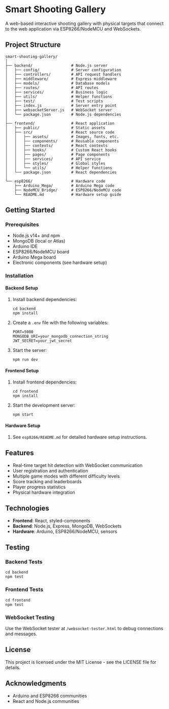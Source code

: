 # Smart Shooting Gallery

A web-based interactive shooting gallery with physical targets that connect to the web application via ESP8266/NodeMCU and WebSockets.

## Project Structure

```
smart-shooting-gallery/
│
├── backend/                 # Node.js server
│   ├── config/              # Server configuration
│   ├── controllers/         # API request handlers
│   ├── middleware/          # Express middleware
│   ├── models/              # Database models
│   ├── routes/              # API routes
│   ├── services/            # Business logic
│   ├── utils/               # Helper functions
│   ├── test/                # Test scripts
│   ├── index.js             # Server entry point
│   ├── websocketServer.js   # WebSocket server
│   └── package.json         # Node.js dependencies
│
├── frontend/                # React application
│   ├── public/              # Static assets
│   ├── src/                 # React source code
│   │   ├── assets/          # Images, fonts, etc.
│   │   ├── components/      # Reusable components
│   │   ├── contexts/        # React contexts
│   │   ├── hooks/           # Custom React hooks
│   │   ├── pages/           # Page components
│   │   ├── services/        # API service
│   │   ├── styles/          # Global styles
│   │   └── utils/           # Helper functions
│   └── package.json         # React dependencies
│
└── esp8266/                 # Hardware code
    ├── Arduino_Mega/        # Arduino Mega code
    ├── NodeMCU_Bridge/      # ESP8266/NodeMCU code
    └── README.md            # Hardware setup guide
```

## Getting Started

### Prerequisites

- Node.js v14+ and npm
- MongoDB (local or Atlas)
- Arduino IDE
- ESP8266/NodeMCU board
- Arduino Mega board
- Electronic components (see hardware setup)

### Installation

#### Backend Setup

1. Install backend dependencies:
   ```
   cd backend
   npm install
   ```

2. Create a `.env` file with the following variables:
   ```
   PORT=5000
   MONGODB_URI=your_mongodb_connection_string
   JWT_SECRET=your_jwt_secret
   ```

3. Start the server:
   ```
   npm run dev
   ```

#### Frontend Setup

1. Install frontend dependencies:
   ```
   cd frontend
   npm install
   ```

2. Start the development server:
   ```
   npm start
   ```

#### Hardware Setup

1. See `esp8266/README.md` for detailed hardware setup instructions.

## Features

- Real-time target hit detection with WebSocket communication
- User registration and authentication
- Multiple game modes with different difficulty levels
- Score tracking and leaderboards
- Player progress statistics
- Physical hardware integration

## Technologies

- **Frontend**: React, styled-components
- **Backend**: Node.js, Express, MongoDB, WebSockets
- **Hardware**: Arduino, ESP8266/NodeMCU, sensors

## Testing

### Backend Tests

```
cd backend
npm test
```

### Frontend Tests

```
cd frontend
npm test
```

### WebSocket Testing

Use the WebSocket tester at `/websocket-tester.html` to debug connections and messages.

## License

This project is licensed under the MIT License - see the LICENSE file for details.

## Acknowledgments

- Arduino and ESP8266 communities
- React and Node.js communities
